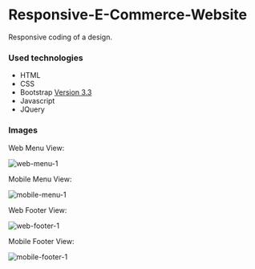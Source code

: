# Responsive-E-Commerce-Website
 
 Responsive coding of a design.
 
### Used technologies
- HTML
- CSS
- Bootstrap [Version 3.3](https://getbootstrap.com/docs/3.3/getting-started/) 
- Javascript
- JQuery 

### Images

Web Menu View:

![web-menu-1](https://user-images.githubusercontent.com/72522469/191209164-2eb847e5-00c5-4151-880b-79b0c445540f.jpg)

Mobile Menu View:

![mobile-menu-1](https://user-images.githubusercontent.com/72522469/191209299-4bbdd97d-b027-4f0c-8bdb-0ff9bf1d472c.jpg)

Web Footer View:

![web-footer-1](https://user-images.githubusercontent.com/72522469/191209870-892a8a89-c863-45a4-9d5a-4fe820e6d7f7.jpg)

Mobile Footer View:

![mobile-footer-1](https://user-images.githubusercontent.com/72522469/191210102-a4029cf3-b5dd-45f2-a826-57b32622bc47.jpg)

